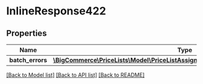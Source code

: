 # InlineResponse422

## Properties
Name | Type | Description | Notes
------------ | ------------- | ------------- | -------------
**batch_errors** | [**\BigCommerce\PriceLists\Model\PriceListAssignmentsBatchErrorResponseBatchErrors[]**](PriceListAssignmentsBatchErrorResponseBatchErrors.md) |  | [optional] 

[[Back to Model list]](../../README.md#documentation-for-models) [[Back to API list]](../../README.md#documentation-for-api-endpoints) [[Back to README]](../../README.md)

